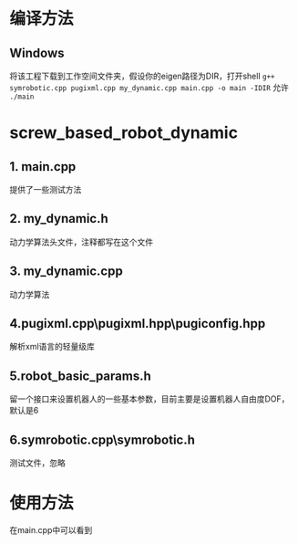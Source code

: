 # 编译方法
## Windows
将该工程下载到工作空间文件夹，假设你的eigen路径为DIR，打开shell
`g++ symrobotic.cpp pugixml.cpp my_dynamic.cpp main.cpp -o main -IDIR`
允许
`./main`

# screw_based_robot_dynamic
## 1. main.cpp
提供了一些测试方法

## 2. my_dynamic.h
动力学算法头文件，注释都写在这个文件

## 3. my_dynamic.cpp
动力学算法

## 4.pugixml.cpp\pugixml.hpp\pugiconfig.hpp
解析xml语言的轻量级库

## 5.robot_basic_params.h
留一个接口来设置机器人的一些基本参数，目前主要是设置机器人自由度DOF，默认是6

## 6.symrobotic.cpp\symrobotic.h
测试文件，忽略

# 使用方法
在main.cpp中可以看到
